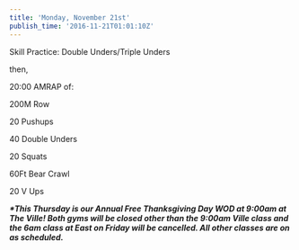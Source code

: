 ```yaml
---
title: 'Monday, November 21st'
publish_time: '2016-11-21T01:01:10Z'
---
```


Skill Practice: Double Unders/Triple Unders

then,

20:00 AMRAP of:

200M Row

20 Pushups

40 Double Unders

20 Squats

60Ft Bear Crawl

20 V Ups

***\*This Thursday is our Annual Free Thanksgiving Day WOD at 9:00am at
The Ville! Both gyms will be closed other than the 9:00am Ville class
and the 6am class at East on Friday will be cancelled. All other classes
are on as scheduled.***
